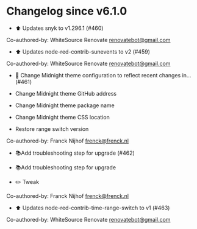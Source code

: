 # Changelog since v6.1.0
- :arrow_up: Updates snyk to v1.296.1 (#460)

Co-authored-by: WhiteSource Renovate <renovatebot@gmail.com> 
- :arrow_up: Updates node-red-contrib-sunevents to v2 (#459)

Co-authored-by: WhiteSource Renovate <renovatebot@gmail.com> 
- :hammer: Change Midnight theme configuration to reflect recent changes in… (#461)

* Change Midnight theme GitHub address

* Change Midnight theme package name

* Change Midnight theme CSS location

* Restore range switch version

Co-authored-by: Franck Nijhof <frenck@frenck.nl> 
- 📚Add troubleshooting step for upgrade (#462)

* 📚Add troubleshooting step for upgrade

* :pencil2: Tweak

Co-authored-by: Franck Nijhof <frenck@frenck.nl> 
- :arrow_up: Updates node-red-contrib-time-range-switch to v1 (#463)

Co-authored-by: WhiteSource Renovate <renovatebot@gmail.com> 
